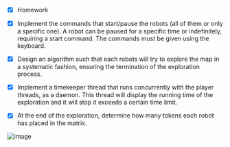 - [x] Homework

- [x] Implement the commands that start/pause the robots (all of them or only a specific one). A robot can be paused for a specific time or indefinitely, requiring a start command. The commands must be given using the keyboard.
- [x] Design an algorithm such that each robots will try to explore the map in a systematic fashion, ensuring the termination of the exploration process.
- [x] Implement a timekeeper thread that runs concurrently with the player threads, as a daemon. This thread will display the running time of the exploration and it will stop it exceeds a certain time limit.
- [x] At the end of the exploration, determine how many tokens each robot has placed in the matrix.

![image](https://user-images.githubusercontent.com/100404656/233358991-ab79bdbb-5743-4825-aa3f-ef1c213ac8e6.png)


